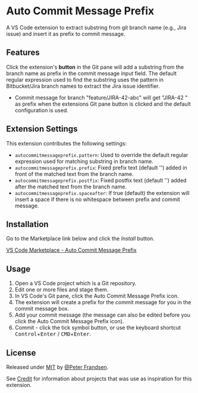 # Auto Commit Message Prefix
A VS Code extension to extract substring from git branch name (e.g., Jira issue) and insert it as prefix to commit message.

## Features

Click the extension's **button** in the Git pane will add a substring from the branch name as prefix in the commit message input field. The default regular expression used to find the substring uses the pattern in Bitbucket/Jira branch names to extract the Jira issue identifier.
* Commit message for branch "feature/JIRA-42-abc" will get "JIRA-42 " as prefix when the extensions Git pane button is clicked and the default configuration is used.

## Extension Settings

This extension contributes the following settings:

* `autocommitmessageprefix.pattern`: Used to override the default regular expression used for matching substring in branch name.
* `autocommitmessageprefix.prefix`: Fixed prefix text (default '') added in front of the matched text from the branch name.
* `autocommitmessageprefix.postfix`: Fixed postfix text (default '') added after the matched text from the branch name.
* `autocommitmessageprefix.spaceafter`: If true (default) the extension will insert a space if there is no whitespace between prefix and commit message.

## Installation

Go to the Marketplace link below and click the _Install_ button.

[VS Code Marketplace - Auto Commit Message Prefix](https://marketplace.visualstudio.com/items?itemName=prandsen.auto-commit-message-prefix)

## Usage

1. Open a VS Code project which is a Git repository.
1. Edit one or more files and stage them.
1. In VS Code's Git pane, click the Auto Commit Message Prefix icon.
1. The extension will create a prefix for the commit message for you in the commit message box.
1. Add your commit message (the message can also be edited before you click the Auto Commit Message Prefix icon).
1. Commit - click the tick symbol button, or use the keyboard shortcut <kbd>Control</kbd>+<kbd>Enter</kbd> / <kbd>CMD</kbd>+<kbd>Enter</kbd>.

## License

Released under [MIT](/LICENSE) by [@Peter Frandsen](https://github.com/pfrandsen).

See [Credit](/docs/credit.md) for information about projects that was use as inspiration for this extension.